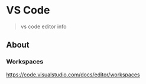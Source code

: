 # VS Code
> vs code editor info

## About

### Workspaces

https://code.visualstudio.com/docs/editor/workspaces

